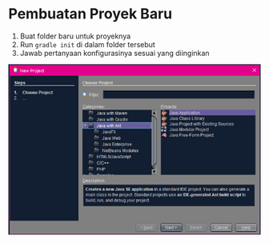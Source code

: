 <div class="grid grid-cols-4 gap-y-10 gap-x-12 pt-3">


  <div class="flex-row text-sm">

  # Pembuatan Proyek Baru

  <ol>
    <li>Buat folder baru untuk proyeknya</li>
    <li>Run <code>gradle init</code> di dalam folder tersebut</li>
    <li>Jawab pertanyaan konfigurasinya sesuai yang diinginkan</li>
  </ol>

  </div>
  <div class="flex-row col-span-3">

  <img width=600 src="/img/8_1.png">

  </div>
</div>
